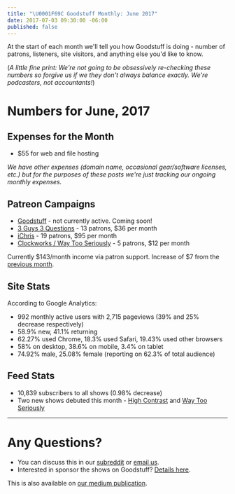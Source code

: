```yaml
---
title: "\U0001F69C Goodstuff Monthly: June 2017"
date: 2017-07-03 09:30:00 -06:00
published: false
---
```


At the start of each month we'll tell you how Goodstuff is doing - number of patrons, listeners, site visitors, and anything else you'd like to know.

(*A little fine print: We're not going to be obsessively re-checking these numbers so forgive us if we they don't always balance exactly. We're podcasters, not accountants!*)

# Numbers for June, 2017

## Expenses for the Month
* $55 for web and file hosting

*We have other expenses (domain name, occasional gear/software licenses, etc.) but for the purposes of these posts we're just tracking our ongoing monthly expenses.*

## Patreon Campaigns
* [Goodstuff](https://www.patreon.com/goodstuff) - not currently active. Coming soon!
* [3 Guys 3 Questions](https://www.patreon.com/3g3q) - 13 patrons, $36 per month
* [iChris](https://www.patreon.com/ichris) - 19 patrons, $95 per month
* [Clockworks / Way Too Seriously](https://www.patreon.com/clockworkscast) - 5 patrons, $12 per month

Currently $143/month income via patron support. Increase of $7 from the [previous month](https://goodstuff.fm/2017/06/02/goodstuff-monthly-may-2017/).

## Site Stats
According to Google Analytics:

* 992 monthly active users with 2,715 pageviews (39% and 25% decrease respectively)
* 58.9% new, 41.1% returning
* 62.27% used Chrome, 18.3% used Safari, 19.43% used other browsers
* 58% on desktop, 38.6% on mobile, 3.4% on tablet
* 74.92% male, 25.08% female (reporting on 62.3% of total audience)

## Feed Stats
* 10,839 subscribers to all shows (0.98% decrease)
* Two new shows debuted this month - [High Contrast](https://goodstuff.fm/highcontrast) and [Way Too Seriously](https://goodstuff.fm/wts)

***

# Any Questions?
* You can discuss this in our [subreddit](https://www.reddit.com/r/Goodstuff_fm/comments/6l0sr8/goodstuff_monthly_june_2017_edition/) or <a href="mailto:contact@goodstuff.fm">email us</a>.
* Interested in sponsor the shows on Goodstuff? [Details here](https://goodstuff.fm/advertise/).

This is also available on [our medium publication](https://medium.com/goodstuff-fm).
